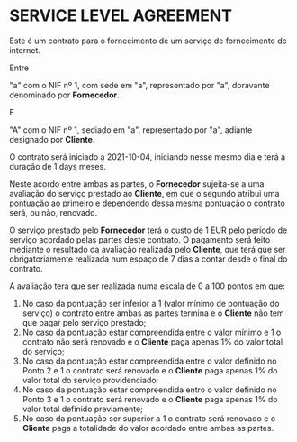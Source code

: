 #  SERVICE LEVEL AGREEMENT

Este é um contrato para o fornecimento de um serviço de fornecimento de internet.

Entre

"a" com o NIF nº 1, com sede em "a", representado por "a", doravante denominado por **Fornecedor**.

E

"A" com o NIF nº 1, sediado em "a", representado por "a", adiante designado por **Cliente**.

O contrato será iniciado a 2021-10-04, iniciando nesse mesmo dia e terá a duração de 1 days meses.

Neste acordo entre ambas as partes, o **Fornecedor** sujeita-se a uma avaliação do serviço prestado ao **Cliente**, em que o segundo atribui uma pontuação ao primeiro e dependendo dessa mesma pontuação o contrato será, ou não, renovado.

O serviço prestado pelo **Fornecedor** terá o custo de 1 EUR pelo período de serviço acordado pelas partes deste contrato. O pagamento será feito mediante o resultado da avaliação realizada pelo **Cliente**, que terá que ser obrigatoriamente realizada num espaço de 7 dias a contar desde o final do contrato.

A avaliação terá que ser realizada numa escala de 0 a 100 pontos em que:

1. No caso da pontuação ser inferior a 1 (valor mínimo de pontuação do serviço) o contrato entre ambas as partes termina e o **Cliente** não tem que pagar pelo serviço prestado;
2. No caso da pontuação estar compreendida entre o valor mínimo e 1 o contrato não será renovado e o **Cliente** paga apenas 1% do valor total do serviço;
3. No caso da pontuação estar compreendida entre o valor definido no Ponto 2 e 1 o contrato será renovado e o **Cliente** paga apenas 1% do valor total do serviço providenciado;
4. No caso da pontuação estar compreendida entro o valor definido no Ponto 3 e 1 o contrato será renovado e o **Cliente** paga apenas 1% do valor total definido previamente;
5. No caso da pontuação ser superior a 1 o contrato será renovado e o **Cliente** paga a totalidade do valor acordado entre ambas as partes.


